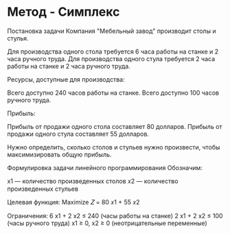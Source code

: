 # Метод - Симплекс

Постановка задачи
Компания "Мебельный завод" производит столы и стулья.

Для производства одного стола требуется 6 часа работы на станке и 2 часа ручного труда.
Для производства одного стула требуется 2 часа работы на станке и 2 часа ручного труда.

Ресурсы, доступные для производства:

Всего доступно 240 часов работы на станке.
Всего доступно 100 часов ручного труда.

Прибыль:

Прибыль от продажи одного стола составляет 80 долларов.
Прибыль от продажи одного стула составляет 55 долларов.

Нужно определить, сколько столов и стульев нужно произвести, чтобы максимизировать общую прибыль.

Формулировка задачи линейного программирования
Обозначим:

x1 — количество произведенных столов
𝑥2 — количество произведенных стульев

Целевая функция:
Maximize 𝑍 = 80 𝑥1 + 55 𝑥2

Ограничения:
6 x1 + 2 x2 ≤ 240 (часы работы на станке)
2 x1 + 2 x2 ≤ 100 (часы ручного труда)
​x1 ≥ 0, x2 ≥ 0 (неотрицательные переменные)
